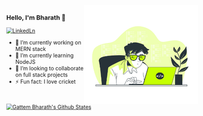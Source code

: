 ﻿<img align="right" src="https://github.com/GattemBharath/GattemBharath/blob/main/me.jpg" alt="Illustration of Dev Bharath at work" width=300px height=260px/>



 ### Hello, I'm Bharath 👋

 [![LinkedLn](https://img.shields.io/badge/linkedin-%230077B5.svg?&style=for-the-badge&logo=linkedin&logoColor=white)](https://www.linkedin.com/in/gattem-bharath-3b3489180/)

<!--
**GattemBharath/GattemBharath** is a ✨ _special_ ✨ repository because its `README.md` (this file) appears on your GitHub profile.-->

- 🔭 I’m currently working on MERN stack
- 🌱 I’m currently learning NodeJS
- 👯 I’m looking to collaborate on full stack projects
- ⚡ Fun fact: I love cricket 
<!--- 🤔 I’m looking for help with ...
- 💬 Ask me about ...
- 📫 How to reach me: ...
- 😄 Pronouns: ... -->   


[![Gattem Bharath's Github States](https://github-readme-stats.vercel.app/api?username=GattemBharath&show_icons=true&theme=dracula)](https://github.com/GattemBharath/github-readme-stats)

